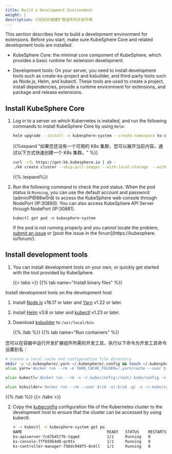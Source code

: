 ```yaml
---
title: Build a Development Environment
weight: 1
description: 介绍如何搭建扩展组件的开发环境
---
```


This section describes how to build a development environment for extensions. Before you start, make sure KubeSphere Core and related development tools are installed.

* KubeSphere Core: the minimal core component of KubeSphere, which provides a basic runtime for extension development.

* Development tools: On your server, you need to install development tools such as create-ks-project and ksbuilder, and third-party tools such as Node.js, Helm, and kubectl. These tools are used to create a project, install dependencies, provide a runtime environment for extensions, and package and release extensions.


## Install KubeSphere Core


1. Log in to a server on which Kubernetes is installed, and run the following commands to install KubeSphere Core by using `Helm`:

   ```bash
   helm upgrade --install -n kubesphere-system --create-namespace ks-core  https://charts.kubesphere.io/test/ks-core-0.3.2.tgz --set apiserver.nodePort=30881 --debug --wait
   ```

   {{%expand "如果您还没有一个可用的 K8s 集群，您可以展开当前内容，通过以下方式快速创建一个 K8s 集群。" %}}

   ```bash
   curl -sfL https://get-kk.kubesphere.io | sh -
   ./kk create cluster --skip-pull-images --with-local-storage  --with-kubernetes v1.25.4 --container-manager containerd  -y
   ```

   {{% /expand%}}


2. Run the following command to check the pod status. When the pod status is `Running`, you can use the default account and password (admin/P@88w0rd) to access the KubeSphere web console through NodePort (IP:30880). You can also access KubeSphere API Server through NodePort (IP:30881).

   ```
   kubectl get pod -n kubesphere-system
   ```

   If the pod is not running properly and you cannot locate the problem, [submit an issue](https://github.com/kubesphere/kubesphere/issues) or [post the issue in the forum](https://kubesphere. io/forum/).


## Install development tools

1. You can install development tools on your own, or quickly get started with the tool provided by KubeSphere.

   {{< tabs >}}
   {{% tab name="Install binary files" %}}

Install development tools on the development host

1. Install [Node.js](https://nodejs.org/en/download/package-manager) v16.17 or later and [Yarn](https://classic.yarnpkg.com/lang/en/docs/install) v1.22 or later.

2. Install [Helm](https://helm.sh/docs/intro/install/) v3.8 or later and [kubectl](https://kubernetes.io/zh-cn/docs/tasks/tools/#kubectl) v1.23 or later.

2. Download [ksbuilder](https://github.com/kubesphere/ksbuilder/releases) to `/usr/local/bin`.

   {{% /tab %}}
{{% tab name="Run containers" %}}

您可以在容器中运行开发扩展组件所需的开发工具，执行以下命令为开发工具命令设置别名：

```bash
# Create a local cache and configuration file directory
mkdir -p ~/.kubesphere/.yarn ~/.kubesphere/.config && touch ~/.kubesphere/.yarnrc
alias yarn='docker run --rm -e YARN_CACHE_FOLDER=/.yarn/cache --user $(id -u):$(id -g) -v $PWD:$PWD -v ~/.kubesphere/.yarnrc:/.yarnrc -v ~/.kubesphere/.yarn:/.yarn -v ~/.kubesphere/.config:/.config -w $PWD -p 8000:8000 -p 8001:8001 -it kubespheredev/dev-tools:v4.0.0-alpha.1 yarn'
```


```bash
alias kubectl='docker run --rm -v ~/.kube/config:/root/.kube/config -v $PWD:$PWD -w $PWD -it kubespheredev/dev-tools:v4.0.0-alpha.1 kubectl'
```

```bash
alias ksbuilder='docker run --rm --user $(id -u):$(id -g) -v ~/.kube/config:/tmp/kubeconfig -e KUBECONFIG=/tmp/kubeconfig -v $PWD:$PWD -w $PWD -it kubespheredev/dev-tools:v4.0.0-alpha.1 ksbuilder'
```

   {{% /tab %}}
   {{< /tabs >}}

2. Copy the [kubeconfig](https://kubernetes.io/zh-cn/docs/concepts/configuration/organize-cluster-access-kubeconfig/) configuration file of the Kubernetes cluster to the development host to ensure that the cluster can be accessed by using kubectl.


   ```bash
   ➜  ~ kubectl -n kubesphere-system get po
   NAME                                     READY   STATUS    RESTARTS       AGE
   ks-apiserver-7c67b4577b-tqqmd            1/1     Running   0              10d
   ks-console-7ffb5954d8-qr8tx              1/1     Running   0              10d
   ks-controller-manager-758dc948f5-8n4ll   1/1     Running   0              10d
   ```
